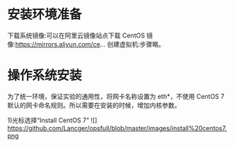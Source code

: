 # 安装环境准备
下载系统镜像:可以在阿里云镜像站点下载 CentOS 镜像:https://mirrors.aliyun.com/ce...
创建虚拟机:步骤略。

# 操作系统安装
 为了统一环境，保证实验的通用性，将网卡名称设置为 eth*，不使用 CentOS 7 默认的网卡命名规则。所以需要在安装的时候，增加内核参数。
 
 1)光标选择“Install CentOS 7”
  ![] https://github.com/Lancger/opsfull/blob/master/images/install%20centos7.png
